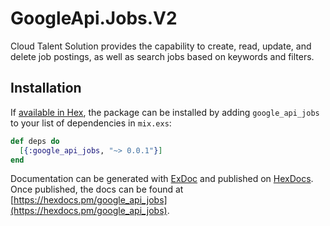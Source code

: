 # GoogleApi.Jobs.V2

Cloud Talent Solution provides the capability to create, read, update, and delete job postings, as well as search jobs based on keywords and filters. 

## Installation

If [available in Hex](https://hex.pm/docs/publish), the package can be installed
by adding `google_api_jobs` to your list of dependencies in `mix.exs`:

```elixir
def deps do
  [{:google_api_jobs, "~> 0.0.1"}]
end
```

Documentation can be generated with [ExDoc](https://github.com/elixir-lang/ex_doc)
and published on [HexDocs](https://hexdocs.pm). Once published, the docs can
be found at [https://hexdocs.pm/google_api_jobs](https://hexdocs.pm/google_api_jobs).
